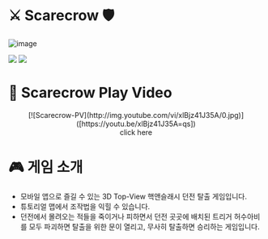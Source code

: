 # ⚔️ Scarecrow 🛡️
![image](https://github.com/GameProgrammingTeam8/Scarecrow/assets/50892930/d8d01a6a-59ed-49c3-a517-6d9ade66b4d1)

<img src="https://img.shields.io/badge/Unity-000000?style=flat&logo=Unity&logoColor=white"/> <img src="https://img.shields.io/badge/C Sharp-6600FF?style=flat&logo=CSharp&logoColor=white"/>  



# 📼 Scarecrow Play Video
<div align="center">
[![Scarecrow-PV](http://img.youtube.com/vi/xlBjz41J35A/0.jpg)]([https://youtu.be/xlBjz41J35A=qs])</br>
click here
</div>


# 🎮 게임 소개
- 모바일 앱으로 즐길 수 있는 3D Top-View 핵앤슬래시 던전 탈출 게임입니다.
- 튜토리얼 맵에서 조작법을 익힐 수 있습니다.
- 던전에서 몰려오는 적들을 죽이거나 피하면서 던전 곳곳에 배치된 트리거 허수아비를 모두 파괴하면 탈출을 위한 문이 열리고, 무사히 탈출하면 승리하는 게임입니다.
